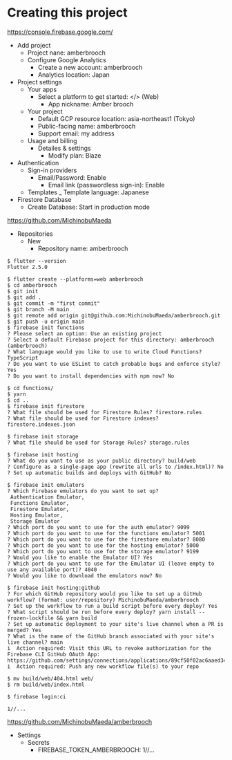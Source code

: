 # Creating this project

https://console.firebase.google.com/

- Add project
    - Project nane: amberbrooch
    - Configure Google Analytics
        - Create a new account: amberbrooch
        - Analytics location: Japan
- Project settings
    - Your apps
        - Select a platform to get started: </> (Web)
            - App nickname: Amber brooch
    - Your project
        - Default GCP resource location: asia-northeast1 (Tokyo)
        - Public-facing name: amberbrooch
        - Support email: my address
    - Usage and billing
        - Detailes & settings
            - Modify plan: Blaze 
- Authentication
    - Sign-in providers
        - Email/Password: Enable
            - Email link (passwordless sign-in): Enable
    - Templates
        _ Template language: Japanese
- Firestore Database
    - Create Database: Start in production mode

https://github.com/MichinobuMaeda

- Repositories
    - New
        - Repository name: amberbrooch

```
$ flutter --version
Flutter 2.5.0

$ flutter create --platforms=web amberbrooch
$ cd amberbrooch
$ git init
$ git add .
$ git commit -m "first commit"
$ git branch -M main
$ git remote add origin git@github.com:MichinobuMaeda/amberbrooch.git
$ git push -u origin main
$ firebase init functions
? Please select an option: Use an existing project
? Select a default Firebase project for this directory: amberbrooch (amberbrooch)
? What language would you like to use to write Cloud Functions? TypeScript
? Do you want to use ESLint to catch probable bugs and enforce style? Yes
? Do you want to install dependencies with npm now? No

$ cd functions/
$ yarn
$ cd ..
$ firebase init firestore
? What file should be used for Firestore Rules? firestore.rules
? What file should be used for Firestore indexes? firestore.indexes.json

$ firebase init storage
? What file should be used for Storage Rules? storage.rules

$ firebase init hosting
? What do you want to use as your public directory? build/web
? Configure as a single-page app (rewrite all urls to /index.html)? No
? Set up automatic builds and deploys with GitHub? No

$ firebase init emulators
? Which Firebase emulators do you want to set up?
 Authentication Emulator,
 Functions Emulator,
 Firestore Emulator,
 Hosting Emulator,
 Storage Emulator
? Which port do you want to use for the auth emulator? 9099
? Which port do you want to use for the functions emulator? 5001
? Which port do you want to use for the firestore emulator? 8080
? Which port do you want to use for the hosting emulator? 5000
? Which port do you want to use for the storage emulator? 9199
? Would you like to enable the Emulator UI? Yes
? Which port do you want to use for the Emulator UI (leave empty to use any available port)? 4040
? Would you like to download the emulators now? No

$ firebase init hosting:github
? For which GitHub repository would you like to set up a GitHub workflow? (format: user/repository) MichinobuMaeda/amberbrooch
? Set up the workflow to run a build script before every deploy? Yes
? What script should be run before every deploy? yarn install --frozen-lockfile && yarn build
? Set up automatic deployment to your site's live channel when a PR is merged? Yes
? What is the name of the GitHub branch associated with your site's live channel? main
i  Action required: Visit this URL to revoke authorization for the Firebase CLI GitHub OAuth App:
https://github.com/settings/connections/applications/89cf50f02ac6aaed3484
i  Action required: Push any new workflow file(s) to your repo

$ mv build/web/404.html web/
$ rm build/web/index.html

$ firebase login:ci

1//...

```

https://github.com/MichinobuMaeda/amberbrooch

- Settings
    - Secrets
        - FIREBASE_TOKEN_AMBERBROOCH: 1//...
